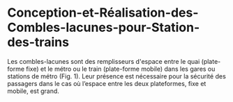# Conception-et-Réalisation-des-Combles-lacunes-pour-Station-des-trains
Les combles-lacunes sont des remplisseurs d'espace entre le quai (plate-forme fixe) et le métro  ou le train (plate-forme mobile) dans les gares ou stations de métro (Fig. 1). Leur présence est  nécessaire pour la sécurité des passagers dans le cas où l’espace entre les deux plateformes, fixe  et mobile, est grand.  

